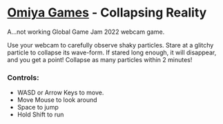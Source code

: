 # [Omiya Games](https://www.omiyagames.com/) - Collapsing Reality

A...not working Global Game Jam 2022 webcam game.

Use your webcam to carefully observe shaky particles. Stare at a glitchy particle to collapse its wave-form.  If stared long enough, it will disappear, and you get a point!  Collapse as many particles within 2 minutes!

### Controls:

* WASD or Arrow Keys to move.
* Move Mouse to look around
* Space to jump
* Hold Shift to run
